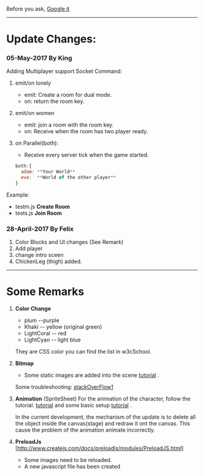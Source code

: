 Before you ask,
[Google it](https://www.google.com)

***

# Update Changes:
### **05-May-2017** By King
Adding Multiplayer support
Socket Command:

1. emit/on lonely 
    * emit: Create a room for dual mode.
    * on: return the room key.
   
2. emit/on women
    * emit: join a room with the room key.
    * on: Receive when the room has two player ready.
    
3. on Parallel(both):
    * Receive every server tick when the game started.  
    ```javascript   
   both:{
      adam: **Your World** 
      eve:  **World of the other player**
   }
    ```
 
Example:

* testm.js **Create Room**
* tests.js **Join Room**

### **28-April-2017** By Felix
1. Color Blocks and UI changes (See Remark)
2. Add player
3. change intro sceen
4. ChickenLeg (thigh) added.

***
# Some Remarks 
1. **Color Change**
    * plum  --purple
    * Khaki  -- yellow  (original green)
    * LightCoral -- red
    * LightCyan  -- light blue
  
    They are CSS color you can find the list in w3cSchool.
  
2. **Bitmap**
    * Some static images are added into the scene
[tutorial](http://createjs.com/docs/easeljs/classes/Bitmap.html)
. 

    Some troubleshooting: [stackOverFlow1](http://stackoverflow.com/questions/20850634/easeljs-not-showing-bitmap/20860996#20860996)


3. **Animation** (SpriteSheet)
For the animation of the character, follow the tutorial.
[tutorial](http://createjs.com/docs/easeljs/classes/SpriteSheet.html)
and some basic setup
[tutorial](http://www.createjs.com/tutorials/Animation%20and%20Ticker/)
.

     In the current development, the mechanism of the update is to delete all the object
 inside the canvas(stage) and redraw it ont the canvas.
 This cause the problem of the animation animate incorrectly.

4. **PreloadJs**
[http://www.createjs.com/docs/preloadjs/modules/PreloadJS.html]
    * Some images need to be reloaded.
    * A new javascript file has been created



